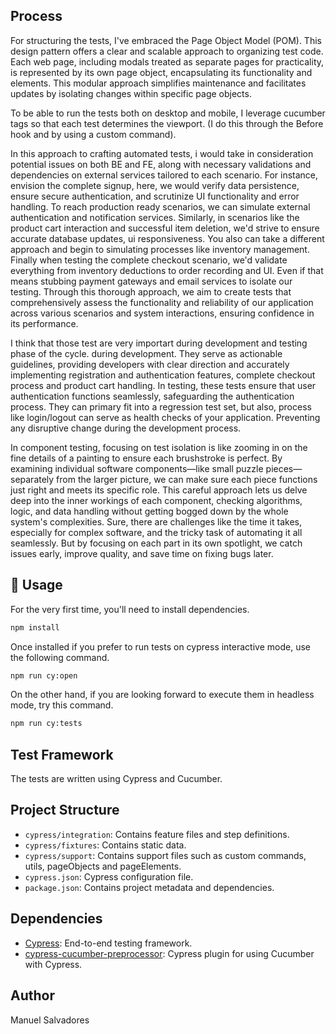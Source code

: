 ## Process
For structuring the tests, I've embraced the Page Object Model (POM). This design pattern offers a clear and scalable approach to organizing test code. Each web page, including modals treated as separate pages for practicality, is represented by its own page object, encapsulating its functionality and elements. This modular approach simplifies maintenance and facilitates updates by isolating changes within specific page objects.

To be able to run the tests both on desktop and mobile, I leverage cucumber tags so that each test determines the viewport. (I do this through the Before hook and by using a custom command).

In this approach to crafting automated tests, i would take in consideration potential issues on both BE and FE, along with necessary validations and dependencies on external services tailored to each scenario. For instance, envision the complete signup, here, we would verify data persistence, ensure secure authentication, and scrutinize UI functionality and error handling. 
To reach production ready scenarios, we can simulate external authentication and notification services. Similarly, in scenarios like the product cart interaction and successful item deletion, we'd strive to ensure accurate database updates, ui responsiveness. You also can take a different approach and begin to simulating processes like inventory management. Finally when testing the  complete checkout scenario, we'd validate everything from inventory deductions to order recording and UI. Even if that means stubbing payment gateways and email services to isolate our testing. Through this thorough approach, we aim to create tests that comprehensively assess the functionality and reliability of our application across various scenarios and system interactions, ensuring confidence in its performance.


I think that those test are very importart during development and testing phase of the cycle. during development. They serve as actionable guidelines, providing developers with clear direction and accurately implementing registration and authentication features, complete checkout process and product cart handling. In testing, these tests ensure that user authentication functions seamlessly, safeguarding the authentication process. They can primary fit into a regression test set, but also, process like login/logout can serve as health checks of your application. Preventing any disruptive change during the development process.


In component testing, focusing on test isolation is like zooming in on the fine details of a painting to ensure each brushstroke is perfect. By examining individual software components—like small puzzle pieces—separately from the larger picture, we can make sure each piece functions just right and meets its specific role. This careful approach lets us delve deep into the inner workings of each component, checking algorithms, logic, and data handling without getting bogged down by the whole system's complexities. Sure, there are challenges like the time it takes, especially for complex software, and the tricky task of automating it all seamlessly. But by focusing on each part in its own spotlight, we catch issues early, improve quality, and save time on fixing bugs later.

## 🚀 Usage

For the very first time, you'll need to install dependencies.

```bash
npm install
```

Once installed if you prefer to run tests on cypress interactive mode, use the following command.

```bash
npm run cy:open
```

On the other hand, if you are looking forward to execute them in headless mode, try this command.

```bash
npm run cy:tests
```


## Test Framework

The tests are written using Cypress and Cucumber. 

## Project Structure

- `cypress/integration`: Contains feature files and step definitions.
- `cypress/fixtures`: Contains static data.
- `cypress/support`: Contains support files such as custom commands, utils, pageObjects and pageElements.
- `cypress.json`: Cypress configuration file.
- `package.json`: Contains project metadata and dependencies.

## Dependencies

- [Cypress](https://www.cypress.io/): End-to-end testing framework.
- [cypress-cucumber-preprocessor](https://github.com/TheBrainFamily/cypress-cucumber-preprocessor): Cypress plugin for using Cucumber with Cypress.

## Author

Manuel Salvadores
